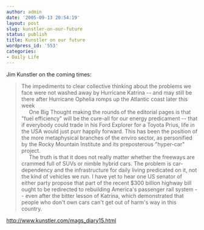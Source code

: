 ```yaml
---
author: admin
date: '2005-09-13 20:54:19'
layout: post
slug: kunstler-on-our-future
status: publish
title: Kunstler on our future
wordpress_id: '553'
categories:
- Daily Life
---
```

<div class="bodyl">Jim Kunstler on the coming times:<blockquote>The impediments to clear collective thinking            about the problems we face were not washed away by Hurricane Katrina            -- and may still be there after Hurricane Ophelia romps up the Atlantic            coast later this week<br />           &nbsp;&nbsp;&nbsp;&nbsp;&nbsp;One Big Thought making the rounds of the            editorial pages is that &quot;fuel efficiency&quot; will be the cure-all            for our energy predicament -- that if everybody could trade in his Ford            Explorer for a Toyota Prius, life in the USA would just purr happily            forward. This has been the position of the more metaphysical branches            of the enviro sector, as personified by the Rocky Mountain Institute            and its preposterous &quot;hyper-car&quot; project. <br />           &nbsp;&nbsp;&nbsp;&nbsp;&nbsp;The truth is that it does not really matter            whether the freeways are crammed full of SUVs or nimble hybrid cars.            The problem is car-dependency and the infrastructure for daily living            predicated on it, not the kind of vehicles we run. I have yet to hear            one US senator of either party propose that part of the recent $300            billion highway bill ought to be redirected to rebuilding America's            passenger rail system -- even after the bitter lesson of Katrina, which             demonstrated that people who don't own cars can't get out of harm's            way in this country.</blockquote><a href="http://www.kunstler.com/mags_diary15.html">http://www.kunstler.com/mags_diary15.html</a></div>
